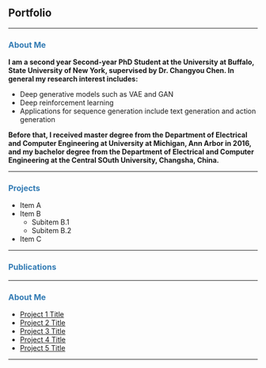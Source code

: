 ## Portfolio

---

### <font size="3" color="#327BB4">About Me</font> 
<p><b>
	I am a second year Second-year PhD Student at the University at Buffalo, State University of New York, supervised by Dr. Changyou Chen. In general my research interest includes:  
</b></p>
<ul>
  <li>Deep generative models such as VAE and GAN</li>
  <li>Deep reinforcement learning</li>
  <li>Applications for sequence generation include text generation and action generation</li>
</ul> 




<p><b>Before that, I received master degree from the Department of Electrical and Computer Engineering at University at Michigan, Ann Arbor in 2016, and my bachelor degree from the Department of Electrical and Computer Engineering at the Central SOuth University, Changsha, China.
</b></p>

---
### <font size="3" color="#327BB4">Projects</font> 
<ul>
    <li>Item A</li>
    <li>Item B
        <ul>
            <li>Subitem B.1</li>
            <li>Subitem B.2</li>
        </ul></li>
    <li>Item C</li>
</ul>

---
### <font size="3" color="#327BB4">Publications</font> 



---
### <font size="3" color="#327BB4">About Me</font> 

- [Project 1 Title](http://example.com/)
- [Project 2 Title](http://example.com/)
- [Project 3 Title](http://example.com/)
- [Project 4 Title](http://example.com/)
- [Project 5 Title](http://example.com/)

---




<!-- ---
<p style="font-size:11px">Page template forked from <a href="https://github.com/evanca/quick-portfolio">evanca</a></p> -->
<!-- Remove above link if you don't want to attibute -->
